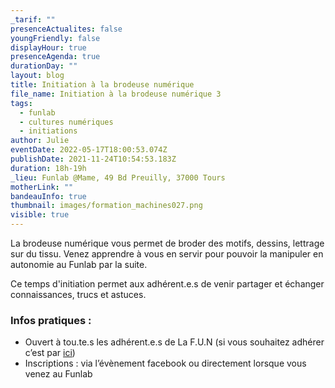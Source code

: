 ```yaml
---
_tarif: ""
presenceActualites: false
youngFriendly: false
displayHour: true
presenceAgenda: true
durationDay: ""
layout: blog
title: Initiation à la brodeuse numérique
file_name: Initiation à la brodeuse numérique 3
tags:
  - funlab
  - cultures numériques
  - initiations
author: Julie
eventDate: 2022-05-17T18:00:53.074Z
publishDate: 2021-11-24T10:54:53.183Z
duration: 18h-19h
_lieu: Funlab @Mame, 49 Bd Preuilly, 37000 Tours
motherLink: ""
bandeauInfo: true
thumbnail: images/formation_machines027.png
visible: true
---
```

La brodeuse numérique vous permet de broder des motifs, dessins, lettrage sur du tissu.
Venez apprendre à vous en servir pour pouvoir la manipuler en autonomie au Funlab par la suite.

Ce temps d'initiation permet aux adhérent.e.s de venir partager et échanger connaissances, trucs et astuces.

### Infos pratiques :

* Ouvert à tou.te.s les adhérent.e.s de La F.U.N (si vous souhaitez adhérer c’est par [ici](https://www.helloasso.com/associations/la-fabrique-d-usages-numeriques/adhesions/adhesion-funlab-fablab-de-tours))
* Inscriptions : via l’évènement facebook ou directement lorsque vous venez au Funlab